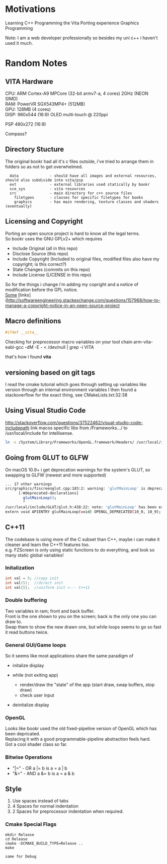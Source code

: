 # Motivations

Learning C++
Programming the Vita
Porting experience
Graphics Programming

Note: I am a web developer professionally so besides my uni c++ i haven't used it much.

# Random Notes

## VITA Hardware

 CPU: ARM Cortex-A9 MPCore (32-bit armv7-a, 4 cores) 2GHz (NEON SIMD)  
 RAM: PowerVR SGX543MP4+ (512MB)  
 GPU: 128MB (4 cores)  
DISP: 960x544 (16:9) OLED multi-touch @ 220ppi

PSP   480x272 (16:9)

Compass?

## Directory Stucture

The original bookr had all it's c files outside, i've tried to arrange them in folders so as not to get
overwhelmed.

```
  data              - should have all images and external resources, should also subdivide into vita/psp
  ext               - external libraries used statically by bookr
  sce_sys           - vita resources
  src               - main directory for c++ source files
    filetypes       - classes for specific filetypes for books
    graphics        - has main rendering, texture classes and shaders (eventually)
```

## Licensing and Copyright

Porting an open source project is hard to know all the legal terms.  
So bookr uses the GNU GPLv2+ which requires 

- Include Original (all in this repo)
- Disclose Source (this repo)
- Include Copyright (Included to original files, modified files also have my copyright; is this correct?)
- State Changes (commits on this repo)
- Include License (LICENSE in this repo)

So for the things i change i'm adding my copright and a notice of modification before the GPL notice.  
[Some](http://stackoverflow.com/questions/11670368/gpl-copyright-notice-when-contributing-new-file)
[links](http://softwareengineering.stackexchange.com/questions/157968/how-to-manage-a-copyright-notice-in-an-open-source-project


## Macro definitions

```C
#ifdef __vita__
```

Checking for preprocessor macro variables on your tool chain
arm-vita-eabi-gcc -dM -E - < /dev/null | grep -i VITA

that's how i found __vita__

## versioning based on git tags

I read the cmake tutorial which goes through setting up
variables like version through an internal environment variables
I then found a stackoverflow for the exact thing, see CMakeLists.txt:32:38

## Using Visual Studio Code

http://stackoverflow.com/questions/37522462/visual-studio-code-includepath
link macos specific libs from /Frameworks.../ to /usr/local/include for intellisense.
```sh
ln -s /System/Library/Frameworks/OpenGL.framework/Headers/ /usr/local/include/OpenGL
```

## Going from GLUT to GLFW

On macOS 10.9+ i get deprecation warnings for the system's GLUT, so swapping to GLFW (newest and more supported)
```sh
... 17 other warnings
src/graphics/fzscreenglut.cpp:183:2: warning: 'glutMainLoop' is deprecated: first deprecated in macOS 10.9
      [-Wdeprecated-declarations]
        glutMainLoop();
        ^
/usr/local/include/GLUT/glut.h:438:22: note: 'glutMainLoop' has been explicitly marked deprecated here
extern void APIENTRY glutMainLoop(void) OPENGL_DEPRECATED(10_0, 10_9);
```

## C++11

The codebase is using more of the C subset than C++, maybe i can make it cleaner and learn the C++11 features too.  
e.g. FZScreen is only using static functions to do everything, and look so many static global variables!


### Initalization

```c++
int val = 5; //copy init
int val(5);  //direct init
int val{5};  //uniform init <--- C++11
```

### Double buffering

Two variables in ram; front and back buffer.  
Front is the one shown to you on the screen; back is the only one you can draw to.  
Swap them to show the new drawn one, but while loops seems to go so fast it read buttons twice.


### General GUI/Game loops

So it seems like most applications share the same paradigm of

- initalize display
- while (not exiting app)
  - render/draw the "state" of the app (start draw, swap buffers, stop draw)
  - check user input

- deinitalize display

### OpenGL

Looks like bookr used the old fixed-pipeline version of OpenGL which has been depricated.  
Replacing it with a good programmable-pipeline abstraction feels hard.  
Got a cool shader class so far. 

### Bitwise Operations

- "|=" - OR a |= b is a = a | b
- "&=" - AND a &= b is a = a & b


## Style

1. Use spaces instead of tabs
2. 4 Spaces for normal indentation
3. 2 Spaces for preprocessor indentation when required.

### Cmake Special Flags

```
mkdir Release
cd Release
cmake -DCMAKE_BUILD_TYPE=Release ..
make

same for Debug
```